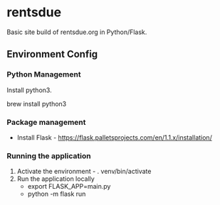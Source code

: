 # rentsdue

Basic site build of rentsdue.org in Python/Flask.


## Environment Config

### Python Management

Install python3.

brew install python3

### Package management

* Install Flask - https://flask.palletsprojects.com/en/1.1.x/installation/

### Running the application

1. Activate the environment - . venv/bin/activate
2. Run the application locally
	- export FLASK_APP=main.py
	- python -m flask run